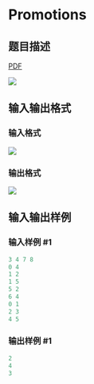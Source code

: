 # Promotions

## 题目描述

[problemUrl]: https://uva.onlinejudge.org/index.php?option=com_onlinejudge&Itemid=8&category=866&page=show_problem&problem=4903

[PDF](https://uva.onlinejudge.org/external/130/p13015.pdf)

![](https://cdn.luogu.com.cn/upload/vjudge_pic/UVA13015/61aacc8a71d39484d905165f8df02122d039fc6a.png)

## 输入输出格式

### 输入格式

![](https://cdn.luogu.com.cn/upload/vjudge_pic/UVA13015/08c0b3d86da866f6ec08478744dd4f938eaa3012.png)

### 输出格式

![](https://cdn.luogu.com.cn/upload/vjudge_pic/UVA13015/0e246ccc2fc935d45d070151e056e2d266f57d0d.png)

## 输入输出样例

### 输入样例 #1

```cpp
3 4 7 8
0 4
1 2
1 5
5 2
6 4
0 1
2 3
4 5
```


### 输出样例 #1

```cpp
2
4
3
```


